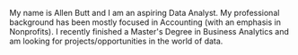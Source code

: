My name is Allen Butt and I am an aspiring Data Analyst. My professional background has been mostly focused in Accounting (with
an emphasis in Nonprofits). I recently finished a Master's Degree in Business Analytics and am looking for projects/opportunities
in the world of data.

<!---
allenbutt/allenbutt is a ✨ special ✨ repository because its `README.md` (this file) appears on your GitHub profile.
You can click the Preview link to take a look at your changes.
--->
